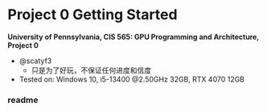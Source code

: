 Project 0 Getting Started
====================

**University of Pennsylvania, CIS 565: GPU Programming and Architecture, Project 0**

* @scatyf3
  * 只是为了好玩，不保证任何进度和信度
* Tested on:  Windows 10, i5-13400 @2.50GHz 32GB, RTX 4070 12GB 
### readme
